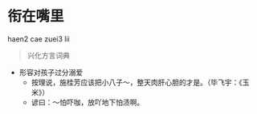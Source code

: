 # 衔在嘴里
haen2 cae zuei3 lii
> 兴化方言词典
- 形容对孩子过分溺爱
  - 按理说，施桂芳应该把小八子～，整天肉肝心胆的才是。（毕飞宇：《玉米》）
  - 谚曰：～怕吓咖，放吖地下怕渍啊。
